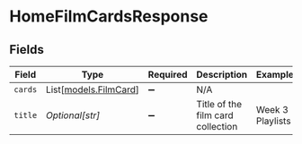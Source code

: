 # HomeFilmCardsResponse


## Fields

| Field                                          | Type                                           | Required                                       | Description                                    | Example                                        |
| ---------------------------------------------- | ---------------------------------------------- | ---------------------------------------------- | ---------------------------------------------- | ---------------------------------------------- |
| `cards`                                        | List[[models.FilmCard](../models/filmcard.md)] | :heavy_minus_sign:                             | N/A                                            |                                                |
| `title`                                        | *Optional[str]*                                | :heavy_minus_sign:                             | Title of the film card collection              | Week 3 Playlists                               |